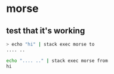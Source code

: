 # morse

## test that it's working
``` bash
> echo "hi" | stack exec morse to
.... ..
```

``` bash
echo ".... .." | stack exec morse from
hi
```
